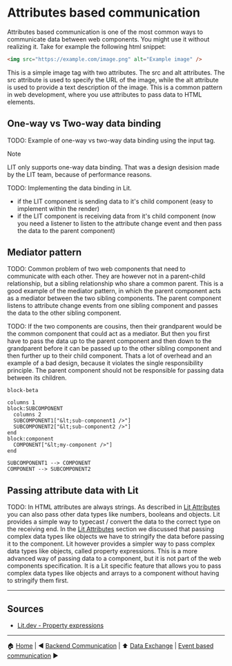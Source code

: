 # Attributes based communication

Attributes based communication is one of the most common ways to communicate data between web components. You might use it without realizing it. Take for example the following html snippet:

```html
<img src="https://example.com/image.png" alt="Example image" />
```

This is a simple image tag with two attributes. The src and alt attributes. The src attribute is used to specify the URL of the image, while the alt attribute is used to provide a text description of the image. This is a common pattern in web development, where you use attributes to pass data to HTML elements.

## One-way vs Two-way data binding

TODO: Example of one-way vs two-way data binding using the input tag.

> [!NOTE]
>
> LIT only supports one-way data binding. That was a design desision made by the LIT team, because of performance reasons.

TODO: Implementing the data binding in Lit.
- if the LIT component is sending data to it's child component (easy to implement within the render)
- if the LIT component is receiving data from it's child component (now you need a listener to listen to the attribute change event and then pass the data to the parent component)

## Mediator pattern

TODO: Common problem of two web components that need to communicate with each other. They are however not in a parent-child relationship, but a sibling relationship who share a common parent. This is a good example of the mediator pattern, in which the parent component acts as a mediator between the two sibling components. The parent component listens to attribute change events from one sibling component and passes the data to the other sibling component.

TODO: If the two components are cousins, then their grandparent would be the common component that could act as a mediator. But then you first have to pass the data up to the parent component and then down to the grandparent before it can be passed up to the other sibling component and then further up to their child component. Thats a lot of overhead and an example of a bad design, because it violates the single responsibility principle. The parent component should not be responsible for passing data between its children.

```mermaid
block-beta

columns 1
block:SUBCOMPONENT
  columns 2
  SUBCOMPONENT1["&lt;sub-component1 />"]
  SUBCOMPONENT2["&lt;sub-component2 />"]
end
block:component
  COMPONENT["&lt;my-component />"]
end

SUBCOMPONENT1 --> COMPONENT
COMPONENT --> SUBCOMPONENT2
```

## Passing attribute data with Lit

TODO: In HTML attributes are always strings. As described in [Lit Attributes](../lit-web-components/lit-attributes.md) you can also pass other data types like numbers, booleans and objects. Lit provides a simple way to typecast / convert the data to the correct type on the receiving end.
In the [Lit Attributes](../lit-web-components/lit-attributes.md) section we discussed that passing complex data types like objects we have to stringify the data before passing it to the component.
Lit however provides a simpler way to pass complex data types like objects, called property expressions. This is a more advanced way of passing data to a component, but it is not part of the web components specification. It is a Lit specific feature that allows you to pass complex data types like objects and arrays to a component without having to stringify them first.

---

## Sources

- [Lit.dev - Property expressions](https://lit.dev/docs/templates/expressions/#property-expressions)

---

:house: [Home](../README.md) | :arrow_backward: [Backend Communication](./backend-communication.md) | :arrow_up:
[Data Exchange](./README.md) | [Event based communication](./events-based-communication.md) :arrow_forward:
